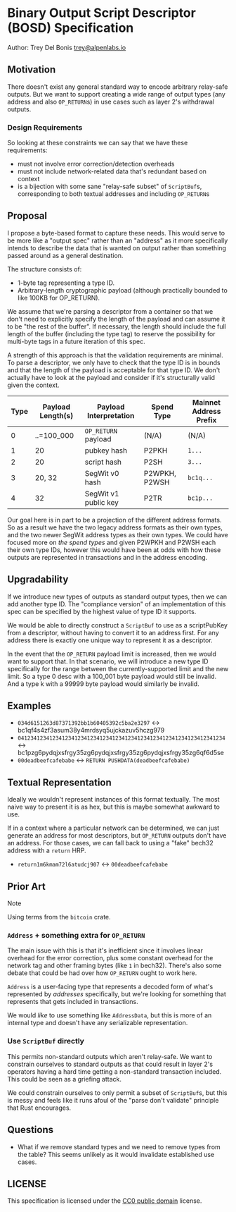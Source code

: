 # Binary Output Script Descriptor (BOSD) Specification

Author: Trey Del Bonis <trey@alpenlabs.io>

## Motivation

There doesn't exist any general standard way to encode arbitrary relay-safe
outputs. But we want to support creating a wide range of output types (any address
and also `OP_RETURN`s) in use cases such as layer 2's withdrawal outputs.

### Design Requirements

So looking at these constraints we can say that we have these requirements:

- must not involve error correction/detection overheads
- must not include network-related data that's redundant based on context
- is a bijection with some sane "relay-safe subset" of `ScriptBuf`s,
  corresponding to both textual addresses and including `OP_RETURN`s

## Proposal

I propose a byte-based format to capture these needs. This would serve to be
more like a "output spec" rather than an "address" as it more specifically
intends to describe the data that is wanted on output rather than something
passed around as a general destination.

The structure consists of:

- 1-byte tag representing a type ID.
- Arbitrary-length cryptographic payload (although practically bounded to like
  100KB for OP_RETURN).

We assume that we're parsing a descriptor from a container so that we don't need
to explicitly specify the length of the payload and can assume it to be "the rest
of the buffer". If necessary, the length should include the full length of the
buffer (including the type tag) to reserve the possibility for multi-byte tags
in a future iteration of this spec.

A strength of this approach is that the validation requirements are minimal. To
parse a descriptor, we only have to check that the type ID is in bounds and that
the length of the payload is acceptable for that type ID. We don't actually
have to look at the payload and consider if it's structurally valid given the
context.

| Type | Payload Length(s) | Payload Interpretation | Spend Type    | Mainnet Address Prefix |
| ---- | ----------------- | ---------------------- | ------------- | ---------------------- |
| 0    | ..=100_000        | `OP_RETURN` payload    | (N/A)         | (N/A)                  |
| 1    | 20                | pubkey hash            | P2PKH         | `1...`                 |
| 2    | 20                | script hash            | P2SH          | `3...`                 |
| 3    | 20, 32            | SegWit v0 hash         | P2WPKH, P2WSH | `bc1q...`              |
| 4    | 32                | SegWit v1 public key   | P2TR          | `bc1p...`              |

Our goal here is in part to be a projection of the different address formats.
So as a result we have the two legacy address formats as their own types, and
the two newer SegWit address types as their own types. We could have focused
more on _the spend types_ and given P2WPKH and P2WSH each their own type IDs,
however this would have been at odds with how these outputs are represented in
transactions and in the address encoding.

## Upgradability

If we introduce new types of outputs as standard output types, then we can add
another type ID. The "compliance version" of an implementation of this spec can
be specified by the highest value of type ID it supports.

We would be able to directly construct a `ScriptBuf` to use as a scriptPubKey
from a descriptor, without having to convert it to an address first. For any
address there is exactly one unique way to represent it as a descriptor.

In the event that the `OP_RETURN` payload limit is increased, then we would want
to support that. In that scenario, we will introduce a new type ID specifically
for the range between the currently-supported limit and the new limit. So a
type 0 desc with a 100_001 byte payload would still be invalid. And a type k with a
99999 byte payload would similarly be invalid.

## Examples

- `034d6151263d87371392bb1b60405392c5ba2e3297` ↔ bc1qf4s4zf3asum38y4mrdsyq5ujckazuv5hczg979
- `041234123412341234123412341234123412341234123412341234123412341234` ↔ bc1pzg6pydqjxsfrgy35zg6pydqjxsfrgy35zg6pydqjxsfrgy35zg6qf6d5se
- `00deadbeefcafebabe` ↔ `RETURN PUSHDATA(deadbeefcafebabe)`

## Textual Representation

Ideally we wouldn't represent instances of this format textually. The most
naive way to present it is as hex, but this is maybe somewhat awkward to use.

If in a context where a particular network can be determined, we can just
generate an address for most descriptors, but `OP_RETURN` outputs don't have an
address. For those cases, we can fall back to using a "fake" bech32 address
with a `return` HRP.

- `return1m6kmam72l6atudcj907` ↔ `00deadbeefcafebabe`

## Prior Art

> [!NOTE]
> Using terms from the `bitcoin` crate.

### `Address` + something extra for `OP_RETURN`

The main issue with this is that it's inefficient since it involves linear
overhead for the error correction, plus some constant overhead for the network
tag and other framing bytes (like `1` in bech32). There's also some debate that
could be had over how `OP_RETURN` ought to work here.

`Address` is a user-facing type that represents a decoded form of what's
represented by _addresses_ specifically, but we're looking for something that
represents that gets included in transactions.

We would _like_ to use something like `AddressData`, but this is more of an
internal type and doesn't have any serializable representation.

### Use `ScriptBuf` directly

This permits non-standard outputs which aren't relay-safe. We want to constrain
ourselves to standard outputs as that could result in layer 2's operators having
a hard time getting a non-standard transaction included. This could be seen as
a griefing attack.

We could constrain ourselves to only permit a subset of `ScriptBuf`s, but this
is messy and feels like it runs afoul of the "parse don't validate" principle
that Rust encourages.

## Questions

- What if we remove standard types and we need to remove types from the table?
  This seems unlikely as it would invalidate established use cases.

## LICENSE

This specification is licensed under the [CC0 public domain](https://creativecommons.org/public-domain/cc0/)
license.
